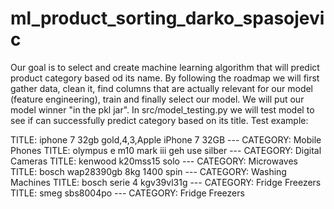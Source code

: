 # ml_product_sorting_darko_spasojevic
Our goal is to select and create machine learning algorithm that will predict product category based od its name. By following the roadmap we will first gather data, clean it, find columns that are actually relevant for our model (feature engineering), train and finally select our model. We will put our model winner "in the pkl jar". In src/model_testing.py we will test model to see if can successfully predict category based on its title. Test example:

TITLE: iphone 7 32gb gold,4,3,Apple iPhone 7 32GB	--- CATEGORY: Mobile Phones
TITLE: olympus e m10 mark iii geh use silber	--- CATEGORY: Digital Cameras
TITLE: kenwood k20mss15 solo  --- CATEGORY: 	Microwaves
TITLE: bosch wap28390gb 8kg 1400 spin  --- CATEGORY: 	Washing Machines
TITLE: bosch serie 4 kgv39vl31g  --- CATEGORY: 	Fridge Freezers
TITLE: smeg sbs8004po  --- CATEGORY: 	Fridge Freezers
